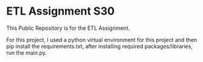 <h1>ETL Assignment S30</h1>

This Public Repository is for the ETL Assignment.

For this project, I used a python virtual environment for this project and then pip install the requirements.txt, after installing required packages/libraries, run the main.py.
